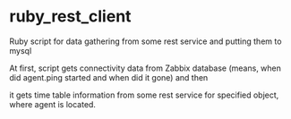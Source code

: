 # ruby_rest_client
Ruby script for data gathering from some rest service and putting them to mysql


At first, script gets connectivity data from Zabbix database (means, when did agent.ping started and when did it gone) and then 

it gets time table information from some rest service for specified object, where agent is located.
